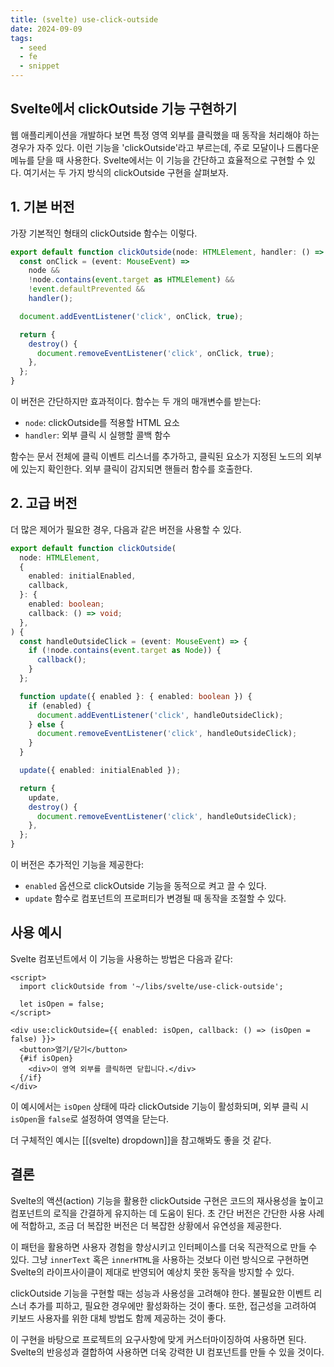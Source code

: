 ```yaml
---
title: (svelte) use-click-outside
date: 2024-09-09
tags:
  - seed
  - fe
  - snippet
---
```


## Svelte에서 clickOutside 기능 구현하기

웹 애플리케이션을 개발하다 보면 특정 영역 외부를 클릭했을 때 동작을 처리해야 하는 경우가 자주 있다. 이런 기능을 'clickOutside'라고 부르는데, 주로 모달이나 드롭다운 메뉴를 닫을 때 사용한다. Svelte에서는 이 기능을 간단하고 효율적으로 구현할 수 있다. 여기서는 두 가지 방식의 clickOutside 구현을 살펴보자.


## 1. 기본 버전

가장 기본적인 형태의 clickOutside 함수는 이렇다.

```ts
export default function clickOutside(node: HTMLElement, handler: () => void) {
  const onClick = (event: MouseEvent) =>
    node &&
    !node.contains(event.target as HTMLElement) &&
    !event.defaultPrevented &&
    handler();

  document.addEventListener('click', onClick, true);

  return {
    destroy() {
      document.removeEventListener('click', onClick, true);
    },
  };
}

```

이 버전은 간단하지만 효과적이다. 함수는 두 개의 매개변수를 받는다:

- `node`: clickOutside를 적용할 HTML 요소
- `handler`: 외부 클릭 시 실행할 콜백 함수

함수는 문서 전체에 클릭 이벤트 리스너를 추가하고, 클릭된 요소가 지정된 노드의 외부에 있는지 확인한다. 외부 클릭이 감지되면 핸들러 함수를 호출한다.

## 2. 고급 버전

더 많은 제어가 필요한 경우, 다음과 같은 버전을 사용할 수 있다.

```ts
export default function clickOutside(
  node: HTMLElement,
  {
    enabled: initialEnabled,
    callback,
  }: {
    enabled: boolean;
    callback: () => void;
  },
) {
  const handleOutsideClick = (event: MouseEvent) => {
    if (!node.contains(event.target as Node)) {
      callback();
    }
  };

  function update({ enabled }: { enabled: boolean }) {
    if (enabled) {
      document.addEventListener('click', handleOutsideClick);
    } else {
      document.removeEventListener('click', handleOutsideClick);
    }
  }

  update({ enabled: initialEnabled });

  return {
    update,
    destroy() {
      document.removeEventListener('click', handleOutsideClick);
    },
  };
}
```

이 버전은 추가적인 기능을 제공한다:

- `enabled` 옵션으로 clickOutside 기능을 동적으로 켜고 끌 수 있다.
- `update` 함수로 컴포넌트의 프로퍼티가 변경될 때 동작을 조절할 수 있다.

## 사용 예시

Svelte 컴포넌트에서 이 기능을 사용하는 방법은 다음과 같다:

```svelte
<script>
  import clickOutside from '~/libs/svelte/use-click-outside';
  
  let isOpen = false;
</script>

<div use:clickOutside={{ enabled: isOpen, callback: () => (isOpen = false) }}>
  <button>열기/닫기</button>
  {#if isOpen}
    <div>이 영역 외부를 클릭하면 닫힙니다.</div>
  {/if}
</div>
```

이 예시에서는 `isOpen` 상태에 따라 clickOutside 기능이 활성화되며, 외부 클릭 시 `isOpen`을 `false`로 설정하여 영역을 닫는다.

더 구체적인 예시는 [[(svelte) dropdown]]을 참고해봐도 좋을 것 같다.

## 결론

Svelte의 액션(action) 기능을 활용한 clickOutside 구현은 코드의 재사용성을 높이고 컴포넌트의 로직을 간결하게 유지하는 데 도움이 된다. 초 간단 버전은 간단한 사용 사례에 적합하고, 조금 더 복잡한 버전은 더 복잡한 상황에서 유연성을 제공한다.

이 패턴을 활용하면 사용자 경험을 향상시키고 인터페이스를 더욱 직관적으로 만들 수 있다. 그냥 `innerText` 혹은 `innerHTML`을 사용하는 것보다 이런 방식으로 구현하면 Svelte의 라이프사이클이 제대로 반영되어 예상치 못한 동작을 방지할 수 있다.

clickOutside 기능을 구현할 때는 성능과 사용성을 고려해야 한다. 불필요한 이벤트 리스너 추가를 피하고, 필요한 경우에만 활성화하는 것이 좋다. 또한, 접근성을 고려하여 키보드 사용자를 위한 대체 방법도 함께 제공하는 것이 좋다.

이 구현을 바탕으로 프로젝트의 요구사항에 맞게 커스터마이징하여 사용하면 된다. Svelte의 반응성과 결합하여 사용하면 더욱 강력한 UI 컴포넌트를 만들 수 있을 것이다.